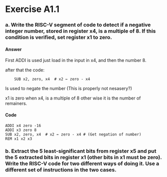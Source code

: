 # Exercise A1.1

### a. Write the RISC-V segment of code to detect if a negative integer number, stored in register x4, is a multiple of 8. If this condition is verified, set register x1 to zero.


#### Answer

First ADDI is used just load in the input in x4, and then the number 8. 

after that the code:

```
    SUB x2, zero, x4  # x2 ← zero - x4
```

Is used to negate the number (This is properly not nesasery?)

x1 is zero when x4, is a multiple of 8 other wise it is the number of remainers.

#### Code
```risc-v
ADDI x4 zero -16
ADDI x3 zero 8
SUB x2, zero, x4  # x2 ← zero - x4 # (Get negation of number)
REM x1 x2 x3
```


### b. Extract the 5 least-significant bits from register x5 and put the 5 extracted bits in register x1 (other bits in x1 must be zero). Write the RISC-V code for two different ways of doing it. Use a different set of instructions in the two cases.




